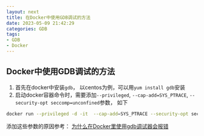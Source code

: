 ```yaml
---
layout: next
title: 在Docker中使用GDB调试的方法
date: 2023-05-09 21:42:29
categories: GDB
tags:
- GDB
- Docker
---
```


## Docker中使用GDB调试的方法
1. 首先在docker中安装`gdb`， 以centos为例，可以用`yum install gdb`安装
2. 启动docker容器命令时，需要添加`--privileged`, `--cap-add=SYS_PTRACE`, `--security-opt seccomp=unconfined`参数， 如下
```bash
docker run --privileged -d -it  --cap-add=SYS_PTRACE --security-opt seccomp=unconfined [your_container_id]  bash
```
<!-- more -->
添加这些参数的原因参考： [为什么在Docker里使用gdb调试器会报错](https://developer.aliyun.com/article/674757)
